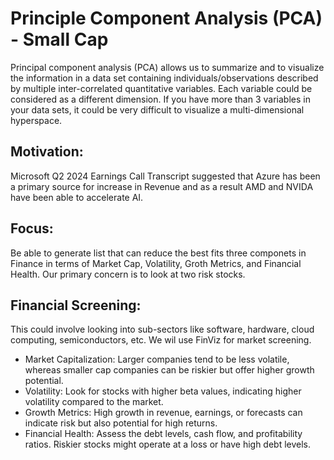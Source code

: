 # Principle Component Analysis (PCA) - Small Cap

Principal component analysis (PCA) allows us to summarize and to visualize the information in a data set containing individuals/observations described by multiple inter-correlated quantitative variables. Each variable could be considered as a different dimension. If you have more than 3 variables in your data sets, it could be very difficult to visualize a multi-dimensional hyperspace.

## Motivation: 

Microsoft Q2 2024 Earnings Call Transcript suggested that Azure has been a primary source for increase in Revenue and as a result AMD and NVIDA have been able to accelerate AI.

## Focus: 

Be able to generate list that can reduce the best fits three componets in Finance in terms of Market Cap, Volatility, Groth Metrics, and Financial Health. Our primary concern is to look at two risk stocks.


## Financial Screening: 
This could involve looking into sub-sectors like software, hardware, cloud computing, semiconductors, etc. We wil use FinViz for market screening.

- Market Capitalization: Larger companies tend to be less volatile, whereas smaller cap companies can be riskier but offer higher growth potential.
- Volatility: Look for stocks with higher beta values, indicating higher volatility compared to the market.
- Growth Metrics: High growth in revenue, earnings, or forecasts can indicate risk but also potential for high returns.
- Financial Health: Assess the debt levels, cash flow, and profitability ratios. Riskier stocks might operate at a loss or have high debt levels.
